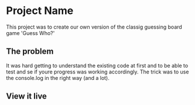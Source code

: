 # Project Name

This project was to create our own version of the classig guessing board game 'Guess Who?'

## The problem

It was hard getting to understand the existing code at first and to be able to test and se if youre progress was working accordingly. The trick was to use the console.log in the right way (and a lot).

## View it live

